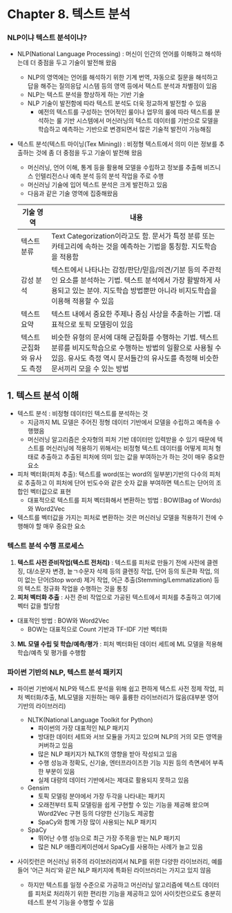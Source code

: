 # Chapter 8. 텍스트 분석
### NLP이냐 텍스트 분석이냐?
- NLP(National Language Processing) : 머신이 인간의 언어를 이해하고 해석하는데 더 중점을 두고 기술이 발전해 왔음
  - NLP의 영역에는 언어를 해석하기 위한 기계 번역, 자동으로 질문을 해석하고 답을 해주는 질의응답 시스템 등의 영역 등에서 텍스트 분석과 차별점이 있음
  - NLP는 텍스트 분석을 향상하게 하는 기반 기술
  - NLP 기술이 발전함에 따라 텍스트 분석도 더욱 정교하게 발전할 수 있음
    - 예전의 텍스트를 구성하는 언어적인 룰이나 업무의 룰에 따라 텍스트를 분석하는 룰 기반 시스템에서 머신러닝의 텍스트 데이터를 기반으로 모델을 학습하고 
      예측하는 기반으로 변경되면서 많은 기술적 발전이 가능해짐
    
- 텍스트 분석(텍스트 마이닝(Tex Mining)) : 비정형 텍스트에서 의미 이쓴 정보를 추출하는 것에 좀 더 중점을 두고 기술이 발전해 왔음
  - 머신러닝, 언어 이해, 통계 등을 활용해 모델을 수립하고 정보를 추출해 비즈니스 인텔리전스나 예측 분석 등의 분석 작업을 주로 수행
  - 머신러닝 기술에 입어 텍스트 분석은 크게 발전하고 있음
  - 다음과 같은 기술 영역에 집중해왔음
  
  |기술 영역|내용|
  |--------|----|
  |텍스트 분류|Text Categorization이라고도 함. 문서가 특정 분류 또는 카테고리에 속하는 것을 예측하는 기법을 통칭함. 지도학습을 적용함|
  |감성 분석|텍스트에서 나타나는 감정/판단/믿음/의견/기분 등의 주관적인 요소를 분석하는 기법. 텍스트 분석에서 가장 활발하게 사용되고 있는 분야. 지도학습 방법뿐만 아니라 비지도학습을 이용해 적용할 수 있음|
  |텍스트 요약|텍스트 내에서 중요한 주제나 중심 사상을 추출하는 기법. 대표적으로 토픽 모델링이 있음|
  |텍스트 군집화와 유사도 측정|비슷한 유형의 문서에 대해 군집화를 수행하는 기법. 텍스트 분류를 비지도학습으로 수행하는 방법의 일활으로 사용될 수 있음. 유사도 측정 역시 문서들간의 유사도를 측정해 비슷한 문서끼리 모을 수 있는 방법|
  
## 1. 텍스트 분석 이해
- 텍스트 분석 : 비정형 데이터인 텍스트를 분석하는 것
  - 지금까지 ML 모델은 주어진 정형 데이터 기반에서 모델을 수립하고 예측을 수행했음
  - 머신러닝 알고리즘은 숫자형의 피처 기반 데이터만 입력받을 수 있기 때문에 텍스트를 머신러닝에 적용하기 위해서는 비정형 텍스트 데이터를 어떻게 
    피처 형태로 추출하고 추출된 피처에 의미 있는 값을 부여하는가 하는 것이 매우 중요한 요소
- 피처 벡터화(피처 추출): 텍스트를 word(또는 word의 일부분)기반의 다수의 피처로 추출하고 이 피처에 단어 빈도수와 같은 숫자 값을 부여하면 
  텍스트는 단어의 조합인 벡터값으로 표현
  - 대표적으로 텍스트를 피처 벡터화해서 변환하는 방법 : BOW(Bag of Words)와 Word2Vec
- 텍스트를 벡터값을 가지는 피처로 변환하는 것은 머신러닝 모델을 적용하기 전에 수행해야 할 매우 중요한 요소

### 텍스트 분석 수행 프로세스
1. **텍스트 사전 준비작업(텍스트 전처리)** : 텍스트를 피처로 만들기 전에 사전에 클렌징, 대/소문자 변경, 늩ㄱ수문자 삭제 등의 클렌징 작업, 단어 등의 
   토큰화 작업, 의미 없는 단어(Stop word) 제거 작업, 어근 추출(Stemming/Lemmatization) 등의 텍스트 정규화 작업을 수행하는 것을 통칭
2. **피처 벡터화 추출** : 사전 준비 작업으로 가공된 텍스트에서 피처를 추출하고 여기에 벡터 값을 할당함
  - 대표적인 방법 : BOW와 Word2Vec
    - BOW는 대표적으로 Count 기반과 TF-IDF 기반 벡터화
3. **ML 모델 수립 및 학습/예측/평가** : 피처 벡터화된 데이터 세트에 ML 모델을 적용해 학습/예측 및 평가를 수행함

### 파이썬 기반의 NLP, 텍스트 분석 패키지
- 파이썬 기반에서 NLP와 텍스트 분석을 위해 쉽고 편하게 텍스트 사전 정제 작업, 피처 벡터화/추출, ML모델을 지원하는 매우 훌륭한 라이브러리가 많음(대부분 영어 기반의 라이브러리)
  - NLTK(National Language Toolkit for Python)
    - 파이썬의 가장 대표적인 NLP 패키지
    - 방대한 데이터 세트와 서브 모듈을 가지고 있으며 NLP의 거의 모든 영역을 커버하고 있음
    - 많은 NLP 패키지가 NLTK의 영향을 받아 작성되고 있음
    - 수행 성능과 정확도, 신기술, 엔터프라이즈한 기능 지원 등의 측면세어 부족한 부분이 있음
    - 실제 대량의 데이터 기반에서는 제대로 활용되지 못하고 있음
  - Gensim
    - 토픽 모델링 분야에서 가장 두각을 나타내는 패키지
    - 오래전부터 토픽 모델링을 쉽게 구현할 수 있는 기능을 제공해 왔으며 Word2Vec 구현 등의 다양한 신기능도 제공함
    - SpaCy와 함께 가장 많이 사용되는 NLP 패키지
  - SpaCy 
    - 뛰어난 수행 성능으로 최근 가장 주목을 받는 NLP 패키지
    - 많은 NLP 애플리케이션에서 SpaCy를 사용하는 사례가 늘고 있음
    
- 사이킷런은 머신러닝 위주의 라이브러리여서 NLP를 위한 다양한 라이브러리, 예를 들어 '어근 처리'와 같은 NLP 패키지에 특화된 라이브러리는 가지고 있지 않음
  - 하지만 텍스트를 일정 수준으로 가공하고 머신러닝 알고리즘에 텍스트 데이터를 피처로 처리하기 위한 편리한 기능을 제공하고 있어 사이킷런으로도
    충분히 테스트 분석 기능을 수행할 수 있음

